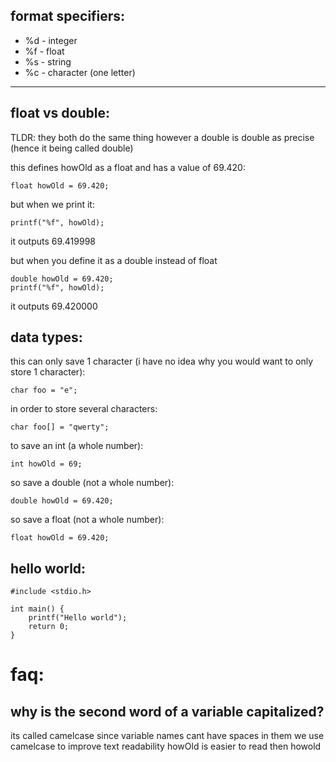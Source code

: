 format specifiers: 
---
- %d - integer
- %f - float
- %s - string
- %c - character (one letter)
---


float vs double:
-

TLDR: they both do the same thing however a double is double as precise (hence it being called double)

this defines howOld as a float and has a value of 69.420:

    float howOld = 69.420;

but when we print it:

    printf("%f", howOld);

it outputs 69.419998

but when you define it as a double instead of float 

    double howOld = 69.420;
	printf("%f", howOld);

it outputs 69.420000

data types:
--------------------------
this can only save 1 character (i have no idea why you would want to only store 1 character):

    char foo = "e";

in order to store several characters:

    char foo[] = "qwerty";

to save an int (a whole number):

    int howOld = 69;

so save a double (not a whole number):

    double howOld = 69.420;
so save a float (not a whole number):

    float howOld = 69.420;


hello world:
-------------------

    #include <stdio.h>
    
    int main() {
        printf("Hello world");
        return 0;
    }


# faq:
## why is the second word of a variable capitalized?

its called camelcase since variable names cant have spaces in them we use camelcase to improve text readability howOld is easier to read then howold
